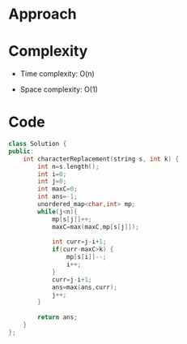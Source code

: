 # Approach
<!-- Describe your approach to solving the problem. -->

# Complexity
- Time complexity: O(n)
<!-- Add your time complexity here, e.g. $$O(n)$$ -->

- Space complexity: O(1)
<!-- Add your space complexity here, e.g. $$O(n)$$ -->

# Code
```cpp []
class Solution {
public:
    int characterReplacement(string s, int k) {
        int n=s.length();
        int i=0;
        int j=0;
        int maxC=0;
        int ans=-1;
        unordered_map<char,int> mp;
        while(j<n){
            mp[s[j]]++;
            maxC=max(maxC,mp[s[j]]);
            
            int curr=j-i+1;
            if(curr-maxC>k) {
                mp[s[i]]--;
                i++;
            }
            curr=j-i+1;
            ans=max(ans,curr);
            j++;
        }
        
        return ans; 
    }
};
```